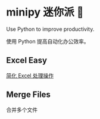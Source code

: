 # minipy 迷你派 🥧

Use Python to improve productivity.

使用 Python 提高自动化办公效率。

## Excel Easy
[简化 Excel 处理操作](ExcelEasy)

## Merge Files
合并多个文件
